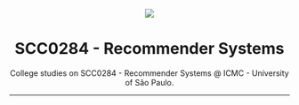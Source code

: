 
<p align="center">
  <img src="https://media.giphy.com/media/m34YBgEG0FVQc/giphy.gif"/>
  <h1 align="center">SCC0284 - Recommender Systems</h1>
  <p align="center">College studies on SCC0284 - Recommender Systems @ ICMC - University of São Paulo.</p>
</p>

---
